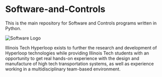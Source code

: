 # Software-and-Controls
This is the main repository for Software and Controls programs written in Python.

![Software Logo](https://www.google.com/url?sa=i&url=https%3A%2F%2Fwww.pearlriverflow.com%2Fthe-mire%2F2019%2F5%2F6%2Fthe-iron-man-hud-is-terrible&psig=AOvVaw2hziqnTX2AXpjVnK7X8Max&ust=1614833146845000&source=images&cd=vfe&ved=0CAYQjRxqFwoTCOCbkLSok-8CFQAAAAAdAAAAABAP)


Illinois Tech Hyperloop exists to further the research and development of Hyperloop technologies while providing Illinois Tech students with an opportunity to get real hands-on experience with the design and manufacture of high tech transportation systems, as well as experience working in a multidisciplinary team-based environment. 
